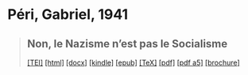 # Péri, Gabriel, 1941

> ## Non, le Nazisme n’est pas le Socialisme
>  <a target="_blank" title="Source XML/TEI" class="mime48 tei" href="https://hurlus.github.io/tei/peri1941_nazisme-socialisme.xml">[TEI]</a>  <a target="_blank" title="HTML une page" class="mime48 html" href="https://hurlus.github.io/peri1941_nazisme-socialisme/peri1941_nazisme-socialisme.html">[html]</a>  <a target="_blank" title="Bureautique (LibreOffice, MS.Word)" class="mime48 docx" href="https://hurlus.github.io/peri1941_nazisme-socialisme/peri1941_nazisme-socialisme.docx">[docx]</a>  <a target="_blank" title="Amazon.kindle" class="mime48 mobi" href="https://hurlus.github.io/peri1941_nazisme-socialisme/peri1941_nazisme-socialisme.mobi">[kindle]</a>  <a target="_blank" title="EPUB, pour liseuses et téléphones" class="mime48 epub" href="https://hurlus.github.io/peri1941_nazisme-socialisme/peri1941_nazisme-socialisme.epub">[epub]</a>  <a target="_blank" title="LaTeX" class="mime48 tex" href="https://hurlus.github.io/peri1941_nazisme-socialisme/peri1941_nazisme-socialisme.tex">[TeX]</a>  <a target="_blank" title="PDF à imprimer, A4 2 colonnes" class="mime48 pdf" href="https://hurlus.github.io/peri1941_nazisme-socialisme/peri1941_nazisme-socialisme.pdf">[pdf]</a>  <a target="_blank" title="PDF à lire, A5 une colonne" class="mime48 a5" href="https://hurlus.github.io/peri1941_nazisme-socialisme/peri1941_nazisme-socialisme_a5.pdf">[pdf a5]</a>  <a target="_blank" title="Brochure à agrafer, pdf imposé pour imprimante recto/verso" class="mime48 brochure" href="https://hurlus.github.io/peri1941_nazisme-socialisme/peri1941_nazisme-socialisme_brochure.pdf">[brochure]</a> 
